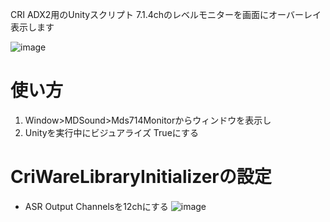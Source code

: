 CRI ADX2用のUnityスクリプト
7.1.4chのレベルモニターを画面にオーバーレイ表示します

![image](https://github.com/user-attachments/assets/8b910126-ab00-4880-9be4-7aaa5b2281e1)

# 使い方
1. Window>MDSound>Mds714Monitorからウィンドウを表示し
2. Unityを実行中にビジュアライズ Trueにする

# CriWareLibraryInitializerの設定
- ASR Output Channelsを12chにする
![image](https://github.com/user-attachments/assets/316129de-51ec-48ba-a542-e66c40516778)
